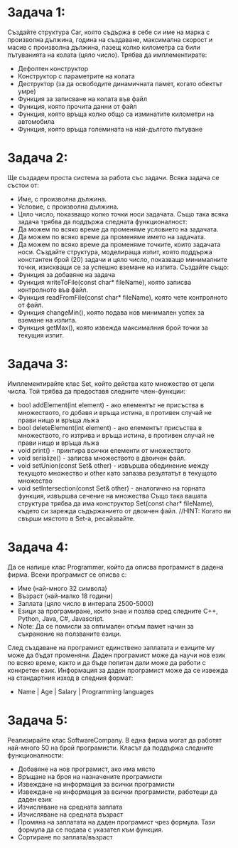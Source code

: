 # Задача 1:
Създайте структура Car, която съдържа в себе си име на марка с произволна дължина, година на създаване, максимална скорост и масив с произволна дължина, пазещ колко километра са били пътуванията на колата (цяло число). Трябва да имплементирате:

* Дефолтен конструктор
* Конструктор с параметрите на колата
* Деструктор (за да освободите динамичната памет, когато обектът умре)
* Функция за записване на колата във файл
* Функция, която прочита данни от файл
* Функция, която връща колко общо са изминатите километри на автомобила
* Функция, която връща големината на най-дългото пътуване

# Задача 2:
Ще създадем проста система за работа със задачи. Всяка задача се състои от:

* Име, с произволна дължина.
* Условие, с произволна дължина.
* Цяло число, показващо колко точки носи задачата. Също така всяка задача трябва да поддържа следната функционалност:
* Да можем по всяко време да променяме условието на задачата.
* Да можем по всяко време да променяме името на задачата.
* Да можем по всяко време да променяме точките, които задачата носи. Създайте структура, моделираща изпит, която поддържа константен брой (20) задачи и цяло число, показващо минималните точки, изискващи се за успешно вземане на изпита. Създайте също:
* Функция за добавяне на задача
* Функция writeToFile(const char* fileName), която записва контролното във файл.
* Функция readFromFile(const char* fileName), която чете контролното от файл.
* Функция changeMin(), която подава нов минимален успех за вземане на изпита.
* Функция getMax(), която извежда максималния брой точки за текущия изпит.

# Задача 3:
Имплементирайте клас Set, който действа като множество от цели числа. Той трябва да предоставя следните член-функции:

* bool addElement(int element) - ако елементът не присъства в множеството, го добавя и връща истина, в противен случай не прави нищо и връща лъжа
* bool deleteElement(int element) - ако елементът присъства в множеството, го изтрива и връща истина, в противен случай не прави нищо и връща лъжа
* void print() - принтира всички елементи от множеството
* void serialize() - записва множеството в двоичен файл.
* void setUnion(const Set& other) - извършва обединение между текущото множество и other като запазва резултатът в текущото множество
* void setIntersection(const Set& other) - аналогично на горната функция, извършва сечение на множества Също така вашата структура трябва да има конструктор Set(const char* fileName), където си зарежда съдържанието от двоичен файл.
//HINT: Когато ви свърши мястото в Set-а, ресайзвайте.

# Задача 4:
Да се напише клас Programmer, който да описва програмист в дадена фирма. Всеки програмист се описва с:

* Име (най-много 32 символа)
* Възраст (най-малко 18 години)
* Заплата (цяло число в интерала 2500-5000)
* Езици за програмиране, които знае и позлва сред следните C++, Python, Java, C#, Javascript.
* Note: Да се помисли за оптимален откъм памет начин за съхранение на ползваните езици.

След създаване на програмист единствено заплатата и езиците му може да бъдат променяни. Даден програмист може да научи нов език по всяко време, както и да бъде попитан дали може да работи с конкретен език. Информация за даден програмист може да се извежда на стандартния изход в следния формат:

* Name | Age | Salary | Programming languages

# Задача 5:
Реализирайте клас SoftwareCompany. В една фирма могат да работят най-много 50 на брой програмисти. Класът да поддържа следните функционалности:

* Добавяне на нов програмист, ако има място
* Връщане на броя на назначените програмисти
* Извеждане на информация за всички програмисти
* Извеждане на информация за всички програмисти, работещи да даден език
* Изчисляване на средната заплата
* Изчисляване на средната възраст
* Промяна на заплатата на даден програмист чрез формула. Тази формула да се подава с указател към функция.
* Сортиране по заплата/възраст
